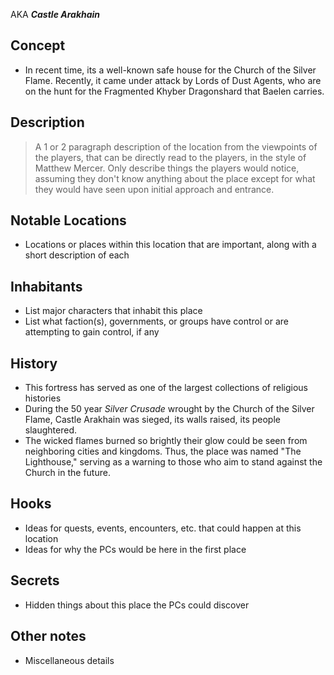 AKA ***Castle Arakhain***
## Concept
- In recent time, its a well-known safe house for the Church of the Silver Flame. Recently, it came under attack by Lords of Dust Agents, who are on the hunt for the Fragmented Khyber Dragonshard that Baelen carries.

## Description
> A 1 or 2 paragraph description of the location from the viewpoints of the players, that can be directly read to the players, in the style of Matthew Mercer. Only describe things the players would notice, assuming they don't know anything about the place except for what they would have seen upon initial approach and entrance.

## Notable Locations
- Locations or places within this location that are important, along with a short description of each
## Inhabitants
- List major characters that inhabit this place
- List what faction(s), governments, or groups have control or are attempting to gain control, if any

## History
- This fortress has served as one of the largest collections of religious histories
- During the 50 year *Silver Crusade* wrought by the Church of the Silver Flame, Castle Arakhain was sieged, its walls raised, its people slaughtered. 
- The wicked flames burned so brightly their glow could be seen from neighboring cities and kingdoms. Thus, the place was named "The Lighthouse," serving as a warning to those who aim to stand against the Church in the future.
## Hooks
- Ideas for quests, events, encounters, etc. that could happen at this location
- Ideas for why the PCs would be here in the first place

## Secrets
- Hidden things about this place the PCs could discover

## Other notes
- Miscellaneous details
